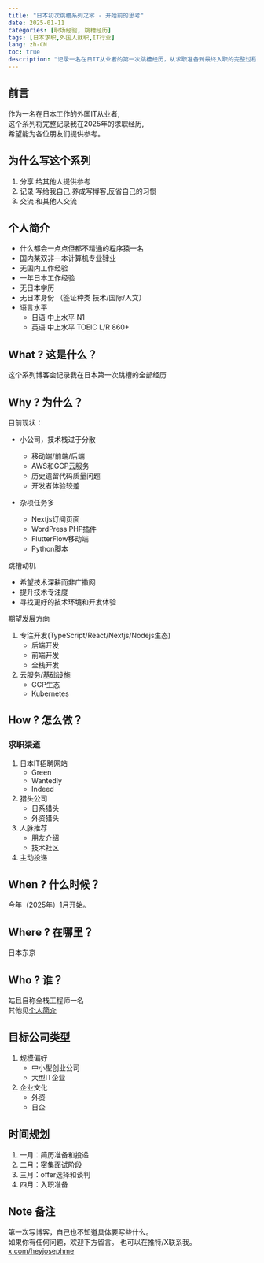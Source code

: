```yaml
---
title: "日本初次跳槽系列之零 - 开始前的思考"
date: 2025-01-11
categories: [职场经验, 跳槽经历]
tags: [日本求职,外国人就职,IT行业]
lang: zh-CN
toc: true
description: "记录一名在日IT从业者的第一次跳槽经历，从求职准备到最终入职的完整过程分享"
---
```


## 前言

作为一名在日本工作的外国IT从业者,  
这个系列将完整记录我在2025年的求职经历,  
希望能为各位朋友们提供参考。

## 为什么写这个系列

1. 分享 给其他人提供参考
2. 记录 写给我自己,养成写博客,反省自己的习惯
3. 交流 和其他人交流

## 个人简介

- 什么都会一点点但都不精通的程序猿一名
- 国内某双非一本计算机专业肄业
- 无国内工作经验
- 一年日本工作经验 
- 无日本学历
- 无日本身份  （签证种类 技术/国际/人文）
- 语言水平
  - 日语 中上水平  N1
  - 英语 中上水平  TOEIC L/R 860+

## What ? 这是什么？

这个系列博客会记录我在日本第一次跳槽的全部经历

## Why ? 为什么？

目前现状：

- 小公司，技术栈过于分散
  - 移动端/前端/后端
  - AWS和GCP云服务
  - 历史遗留代码质量问题
  - 开发者体验较差
  
- 杂项任务多
  - Nextjs订阅页面
  - WordPress PHP插件
  - FlutterFlow移动端
  - Python脚本

跳槽动机

- 希望技术深耕而非广撒网
- 提升技术专注度
- 寻找更好的技术环境和开发体验

期望发展方向

1. 专注开发(TypeScript/React/Nextjs/Nodejs生态)
   - 后端开发
   - 前端开发
   - 全栈开发
2. 云服务/基础设施
   - GCP生态
   - Kubernetes

## How ? 怎么做？

### 求职渠道

1. 日本IT招聘网站
   - Green
   - Wantedly
   - Indeed
2. 猎头公司
   - 日系猎头
   - 外资猎头
3. 人脉推荐
   - 朋友介绍
   - 技术社区
4. 主动投递

## When ? 什么时候？

今年（2025年）1月开始。

## Where ? 在哪里？

日本东京

## Who ? 谁？

姑且自称全栈工程师一名  
其他见[个人简介](#个人简介)

## 目标公司类型

1. 规模偏好
   - 中小型创业公司
   - 大型IT企业
2. 企业文化
   - 外资
   - 日企

## 时间规划

1. 一月：简历准备和投递
2. 二月：密集面试阶段
3. 三月：offer选择和谈判
4. 四月：入职准备

## Note 备注

第一次写博客，自己也不知道具体要写些什么。  
如果你有任何问题，欢迎下方留言。
也可以在推特/X联系我。  [x.com/heyjosephme](https://x.com/heyjosephme)

